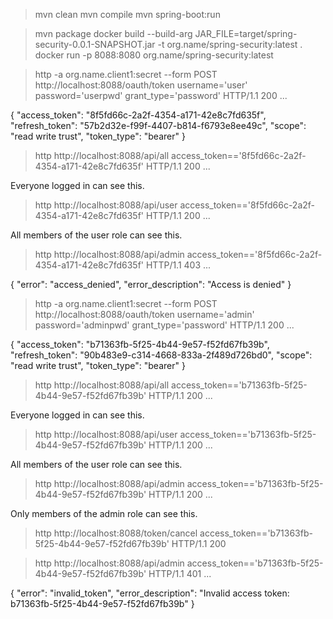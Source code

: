 


> mvn clean
> mvn compile
> mvn spring-boot:run



> mvn package
> docker build --build-arg JAR_FILE=target/spring-security-0.0.1-SNAPSHOT.jar -t org.name/spring-security:latest .
> docker run -p 8088:8080 org.name/spring-security:latest



> http -a org.name.client1:secret --form POST http://localhost:8088/oauth/token username='user' password='userpwd' grant_type='password'
HTTP/1.1 200
...

{
    "access_token": "8f5fd66c-2a2f-4354-a171-42e8c7fd635f",
    "refresh_token": "57b2d32e-f99f-4407-b814-f6793e8ee49c",
    "scope": "read write trust",
    "token_type": "bearer"
}



> http http://localhost:8088/api/all access_token=='8f5fd66c-2a2f-4354-a171-42e8c7fd635f'
HTTP/1.1 200
...

Everyone logged in can see this.



> http http://localhost:8088/api/user access_token=='8f5fd66c-2a2f-4354-a171-42e8c7fd635f'
HTTP/1.1 200
...

All members of the user role can see this.



> http http://localhost:8088/api/admin access_token=='8f5fd66c-2a2f-4354-a171-42e8c7fd635f'
HTTP/1.1 403
...

{
    "error": "access_denied",
    "error_description": "Access is denied"
}



> http -a org.name.client1:secret --form POST http://localhost:8088/oauth/token username='admin' password='adminpwd' grant_type='password'
HTTP/1.1 200
...

{
    "access_token": "b71363fb-5f25-4b44-9e57-f52fd67fb39b",
    "refresh_token": "90b483e9-c314-4668-833a-2f489d726bd0",
    "scope": "read write trust",
    "token_type": "bearer"
}


> http http://localhost:8088/api/all access_token=='b71363fb-5f25-4b44-9e57-f52fd67fb39b'
HTTP/1.1 200
...

Everyone logged in can see this.



> http http://localhost:8088/api/user access_token=='b71363fb-5f25-4b44-9e57-f52fd67fb39b'
HTTP/1.1 200
...

All members of the user role can see this.



> http http://localhost:8088/api/admin access_token=='b71363fb-5f25-4b44-9e57-f52fd67fb39b'
HTTP/1.1 200
...

Only members of the admin role can see this.



> http http://localhost:8088/token/cancel access_token=='b71363fb-5f25-4b44-9e57-f52fd67fb39b'
HTTP/1.1 200



> http http://localhost:8088/api/admin access_token=='b71363fb-5f25-4b44-9e57-f52fd67fb39b'
HTTP/1.1 401
...

{
    "error": "invalid_token",
    "error_description": "Invalid access token: b71363fb-5f25-4b44-9e57-f52fd67fb39b"
}
